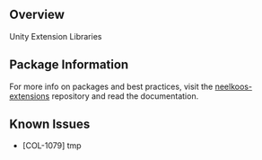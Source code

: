 ## Overview
Unity Extension Libraries

## Package Information
For more info on packages and best practices, visit the [neelkoos-extensions](https://github.com/neelkoos) repository and read the documentation.

## Known Issues
* [COL-1079] tmp

